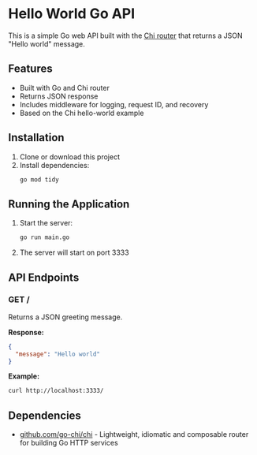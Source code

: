 # Hello World Go API

This is a simple Go web API built with the [Chi router](https://github.com/go-chi/chi) that returns a JSON "Hello world" message.

## Features

- Built with Go and Chi router
- Returns JSON response
- Includes middleware for logging, request ID, and recovery
- Based on the Chi hello-world example

## Installation

1. Clone or download this project
2. Install dependencies:
   ```bash
   go mod tidy
   ```

## Running the Application

1. Start the server:
   ```bash
   go run main.go
   ```

2. The server will start on port 3333

## API Endpoints

### GET /

Returns a JSON greeting message.

**Response:**
```json
{
  "message": "Hello world"
}
```

**Example:**
```bash
curl http://localhost:3333/
```

## Dependencies

- [github.com/go-chi/chi](https://github.com/go-chi/chi) - Lightweight, idiomatic and composable router for building Go HTTP services
